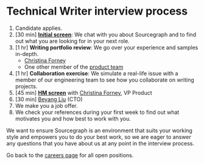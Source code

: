 # Technical Writer interview process

1. Candidate applies.
1. [30 min] **[Initial screen](../initial_screen.md)**: We chat with you about Sourcegraph and to find out what you are looking for in your next role.
1. [1 hr] **Writing portfolio review**: We go over your experience and samples in-depth.
   - [Christina Forney](../../../../../company/team/index.md#christina-forney)
   - One other member of the [product team](../index.md#members)
1. [1 hr] **Collaboration exercise**: We simulate a real-life issue with a member of our engineering team to see how you collaborate on writing projects.
1. [45 min] **[HM screen](../hm_intro_call.md)** with [Christina Forney](../../../../../company/team/index.md#christina-forney), VP Product
1. [30 min] [Beyang Liu](../../../../../company/team/index.md#beyang-liu) (CTO)
1. We make you a job offer.
1. We check your references during your first week to find out what motivates you and how best to work with you.

We want to ensure Sourcegraph is an environment that suits your working style and empowers you to do your best work, so we are eager to answer any questions that you have about us at any point in the interview process.

Go back to the [careers page](https://boards.greenhouse.io/sourcegraph91) for all open positions.
